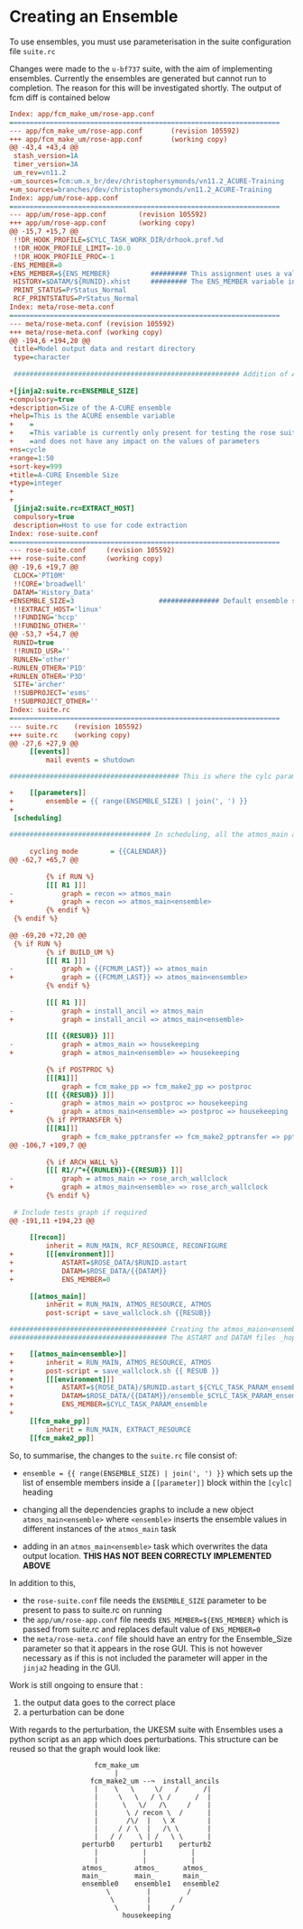 # Creating an Ensemble

To use ensembles, you must use parameterisation in the suite configuration file `suite.rc`

Changes were made to the `u-bf737` suite, with the aim of implementing ensembles. Currently the ensembles are generated but cannot run to completion. The reason for this will be investigated shortly. The output of fcm diff is contained below

```ini
Index: app/fcm_make_um/rose-app.conf
===================================================================
--- app/fcm_make_um/rose-app.conf       (revision 105592)
+++ app/fcm_make_um/rose-app.conf       (working copy)
@@ -43,4 +43,4 @@
 stash_version=1A
 timer_version=3A
 um_rev=vn11.2
-um_sources=fcm:um.x_br/dev/christophersymonds/vn11.2_ACURE-Training
+um_sources=branches/dev/christophersymonds/vn11.2_ACURE-Training
Index: app/um/rose-app.conf
===================================================================
--- app/um/rose-app.conf        (revision 105592)
+++ app/um/rose-app.conf        (working copy)
@@ -15,7 +15,7 @@
 !!DR_HOOK_PROFILE=$CYLC_TASK_WORK_DIR/drhook.prof.%d
 !!DR_HOOK_PROFILE_LIMIT=-10.0
 !!DR_HOOK_PROFILE_PROC=-1
-ENS_MEMBER=0
+ENS_MEMBER=${ENS_MEMBER}          ######### This assignment uses a valuie exported from cylc
 HISTORY=$DATAM/${RUNID}.xhist     ######### The ENS_MEMBER variable in um/rose-app.conf is always present
 PRINT_STATUS=PrStatus_Normal
 RCF_PRINTSTATUS=PrStatus_Normal
Index: meta/rose-meta.conf
===================================================================
--- meta/rose-meta.conf (revision 105592)
+++ meta/rose-meta.conf (working copy)
@@ -194,6 +194,20 @@
 title=Model output data and restart directory
 type=character
 
 ######################################################## Addition of A-CURE Ensembles to the GUI
 
+[jinja2:suite.rc=ENSEMBLE_SIZE]
+compulsory=true
+description=Size of the A-CURE ensemble
+help=This is the ACURE ensemble variable
+    =
+    =This variable is currently only present for testing the rose suite,
+    =and does not have any impact on the values of parameters
+ns=cycle
+range=1:50
+sort-key=999
+title=A-CURE Ensemble Size
+type=integer
+
+
 [jinja2:suite.rc=EXTRACT_HOST]
 compulsory=true
 description=Host to use for code extraction
Index: rose-suite.conf
===================================================================
--- rose-suite.conf     (revision 105592)
+++ rose-suite.conf     (working copy)
@@ -19,6 +19,7 @@
 CLOCK='PT10M'
 !!CORE='broadwell'
 DATAM='History_Data'
+ENSEMBLE_SIZE=3                     ############### Default ensemble size
 !!EXTRACT_HOST='linux'
 !!FUNDING='hccp'
 !!FUNDING_OTHER=''
@@ -53,7 +54,7 @@
 RUNID=true
 !!RUNID_USR=''
 RUNLEN='other'
-RUNLEN_OTHER='P1D'
+RUNLEN_OTHER='P3D'
 SITE='archer'
 !!SUBPROJECT='esms'
 !!SUBPROJECT_OTHER=''
Index: suite.rc
===================================================================
--- suite.rc    (revision 105592)
+++ suite.rc    (working copy)
@@ -27,6 +27,9 @@
     [[events]]
         mail events = shutdown

########################################## This is where the cylc parameterisation occurs

+    [[parameters]]
+        ensemble = {{ range(ENSEMBLE_SIZE) | join(', ') }}
+
 [scheduling]
 
################################### In scheduling, all the atmos_main are replaced by atmos_main<ensemble> 
 
     cycling mode        = {{CALENDAR}}
@@ -62,7 +65,7 @@
 
         {% if RUN %}
         [[[ R1 ]]]
-            graph = recon => atmos_main
+            graph = recon => atmos_main<ensemble>
         {% endif %}
 {% endif %}
 
@@ -69,20 +72,20 @@
 {% if RUN %}
         {% if BUILD_UM %}
         [[[ R1 ]]]
-            graph = {{FCMUM_LAST}} => atmos_main
+            graph = {{FCMUM_LAST}} => atmos_main<ensemble>
         {% endif %}
 
         [[[ R1 ]]]
-            graph = install_ancil => atmos_main
+            graph = install_ancil => atmos_main<ensemble>
 
         [[[ {{RESUB}} ]]]
-            graph = atmos_main => housekeeping
+            graph = atmos_main<ensemble> => housekeeping
 
         {% if POSTPROC %}
         [[[R1]]]
             graph = fcm_make_pp => fcm_make2_pp => postproc
         [[[ {{RESUB}} ]]]
-            graph = atmos_main => postproc => housekeeping
+            graph = atmos_main<ensemble> => postproc => housekeeping
         {% if PPTRANSFER %}
         [[[R1]]]
             graph = fcm_make_pptransfer => fcm_make2_pptransfer => pptransfer
@@ -106,7 +109,7 @@
 
         {% if ARCH_WALL %}
         [[[ R1//^+{{RUNLEN}}-{{RESUB}} ]]]
-            graph = atmos_main => rose_arch_wallclock
+            graph = atmos_main<ensemble> => rose_arch_wallclock
         {% endif %}
 
 # Include tests graph if required
@@ -191,11 +194,23 @@
 
     [[recon]]
         inherit = RUN_MAIN, RCF_RESOURCE, RECONFIGURE
+        [[[environment]]]
+            ASTART=$ROSE_DATA/$RUNID.astart
+            DATAM=$ROSE_DATA/{{DATAM}}
+            ENS_MEMBER=0
 
     [[atmos_main]]
         inherit = RUN_MAIN, ATMOS_RESOURCE, ATMOS
         post-script = save_wallclock.sh {{RESUB}}

####################################### Creating the atmos_maion<ensemble> task
####################################### The ASTART and DATAM files _hopefully_ contain correct file paths

+    [[atmos_main<ensemble>]]
+        inherit = RUN_MAIN, ATMOS_RESOURCE, ATMOS
+        post-script = save_wallclock.sh {{ RESUB }}
+        [[[environment]]]
+            ASTART=${ROSE_DATA}/$RUNID.astart_${CYLC_TASK_PARAM_ensemble}
+            DATAM=$ROSE_DATA/{{DATAM}}/ensemble_$CYLC_TASK_PARAM_ensemble
+            ENS_MEMBER=$CYLC_TASK_PARAM_ensemble
+            
     [[fcm_make_pp]]
         inherit = RUN_MAIN, EXTRACT_RESOURCE
     [[fcm_make2_pp]]
```

So, to summarise, the changes to the `suite.rc` file consist of:
* `ensemble = {{ range(ENSEMBLE_SIZE) | join(', ') }}` which sets up the list of ensemble members inside a `[[parameter]]` block within the `[cylc]` heading

* changing all the dependencies graphs to include a new object `atmos_main<ensemble>` where `<ensemble>` inserts the ensemble values in different instances of the `atmos_main` task

* adding in an `atmos_main<ensemble>` task which overwrites the data output location. **THIS HAS NOT BEEN CORRECTLY IMPLEMENTED ABOVE**

In addition to this, 

* the `rose-suite.conf` file needs the `ENSEMBLE_SIZE` parameter to be present to pass to suite.rc on running
* the `app/um/rose-app.conf` file needs `ENS_MEMBER=${ENS_MEMBER}` which is passed from suite.rc and replaces default value of `ENS_MEMBER=0`
* the `meta/rose-meta.conf` file should have an entry for the Ensemble_Size parameter so that it appears in the rose GUI. This is not however necessary as if this is not included the parameter will apper in the `jinja2` heading in the GUI. 

Work is still ongoing to ensure that :
1. the output data goes to the correct place
2. a perturbation can be done

With regards to the perturbation, the UKESM suite with Ensembles uses a python script as an app which does perturbations. This structure can be reused so that the graph would look like:

```
                     fcm_make_um
                          |
                    fcm_make2_um --¬  install_ancils
                     |    \   \     \/   /      /| 
                     |     \   \   / \ /      /  |
                     |      \   \/   /\     /    | 
                     |       \ / recon \  /      |
                     |       /\/  |   \ X        |
                     |     / / \  |   /\ \       |
                     |   / /    \ | /   \ \      |
                  perturb0    perturb1    perturb2
                     |           |           | 
                     |           |           | 
                  atmos_       atmos_      atmos_
                  main_        main_       main_
                  ensemble0    ensemble1   ensemble2
                        \         |         /
                         \        |       /
                          \       |     /      
                            housekeeping
```
